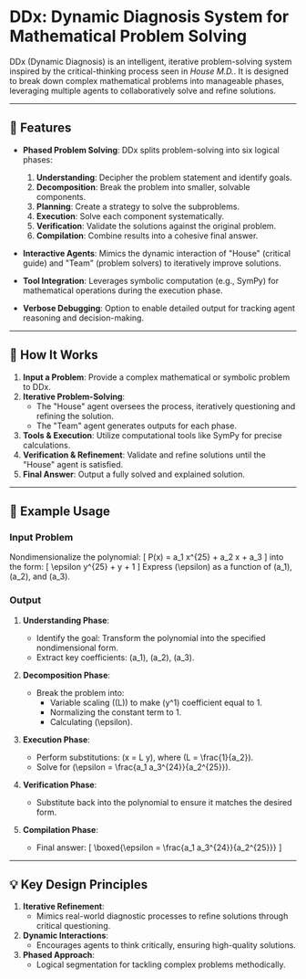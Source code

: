 # DDx: Dynamic Diagnosis System for Mathematical Problem Solving

DDx (Dynamic Diagnosis) is an intelligent, iterative problem-solving system inspired by the critical-thinking process seen in *House M.D.*. It is designed to break down complex mathematical problems into manageable phases, leveraging multiple agents to collaboratively solve and refine solutions.

---

## 🚀 Features

- **Phased Problem Solving**: DDx splits problem-solving into six logical phases:
  1. **Understanding**: Decipher the problem statement and identify goals.
  2. **Decomposition**: Break the problem into smaller, solvable components.
  3. **Planning**: Create a strategy to solve the subproblems.
  4. **Execution**: Solve each component systematically.
  5. **Verification**: Validate the solutions against the original problem.
  6. **Compilation**: Combine results into a cohesive final answer.

- **Interactive Agents**: Mimics the dynamic interaction of "House" (critical guide) and "Team" (problem solvers) to iteratively improve solutions.

- **Tool Integration**: Leverages symbolic computation (e.g., SymPy) for mathematical operations during the execution phase.

- **Verbose Debugging**: Option to enable detailed output for tracking agent reasoning and decision-making.

---

## 🧠 How It Works

1. **Input a Problem**: Provide a complex mathematical or symbolic problem to DDx.
2. **Iterative Problem-Solving**:
   - The "House" agent oversees the process, iteratively questioning and refining the solution.
   - The "Team" agent generates outputs for each phase.
3. **Tools & Execution**: Utilize computational tools like SymPy for precise calculations.
4. **Verification & Refinement**: Validate and refine solutions until the "House" agent is satisfied.
5. **Final Answer**: Output a fully solved and explained solution.

---

## 📄 Example Usage

### Input Problem
Nondimensionalize the polynomial:
\[
P(x) = a_1 x^{25} + a_2 x + a_3
\]
into the form:
\[
\epsilon y^{25} + y + 1
\]
Express \(\epsilon\) as a function of \(a_1\), \(a_2\), and \(a_3\).

### Output
1. **Understanding Phase**:
   - Identify the goal: Transform the polynomial into the specified nondimensional form.
   - Extract key coefficients: \(a_1\), \(a_2\), \(a_3\).

2. **Decomposition Phase**:
   - Break the problem into:
     - Variable scaling (\(L\)) to make \(y^1\) coefficient equal to 1.
     - Normalizing the constant term to 1.
     - Calculating \(\epsilon\).

3. **Execution Phase**:
   - Perform substitutions: \(x = L y\), where \(L = \frac{1}{a_2}\).
   - Solve for \(\epsilon = \frac{a_1 a_3^{24}}{a_2^{25}}\).

4. **Verification Phase**:
   - Substitute back into the polynomial to ensure it matches the desired form.

5. **Compilation Phase**:
   - Final answer:
     \[
     \boxed{\epsilon = \frac{a_1 a_3^{24}}{a_2^{25}}}
     \]

---

## 💡 Key Design Principles

1. **Iterative Refinement**:
   - Mimics real-world diagnostic processes to refine solutions through critical questioning.
2. **Dynamic Interactions**:
   - Encourages agents to think critically, ensuring high-quality solutions.
3. **Phased Approach**:
   - Logical segmentation for tackling complex problems methodically.

